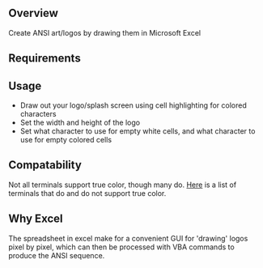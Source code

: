 
## Overview

Create ANSI art/logos by drawing them in Microsoft Excel

## Requirements

## Usage

- Draw out your logo/splash screen using <bold>cell highlighting</bold> for colored characters
- Set the width and height of the logo
- Set what character to use for empty white cells, and what character to use for empty colored cells

## Compatability

Not all terminals support true color, though many do. [Here](https://gist.github.com/XVilka/8346728) is a list of terminals that do and do not support true color.

## Why Excel

The spreadsheet in excel make for a convenient GUI for 'drawing' logos pixel by pixel, which can then be processed with VBA commands to produce the ANSI sequence.
